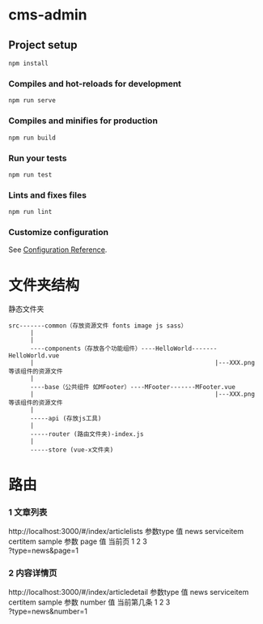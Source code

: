 # cms-admin

## Project setup
```
npm install
```

### Compiles and hot-reloads for development
```
npm run serve
```

### Compiles and minifies for production
```
npm run build
```

### Run your tests
```
npm run test
```

### Lints and fixes files
```
npm run lint
```

### Customize configuration
See [Configuration Reference](https://cli.vuejs.org/config/).

# 文件夹结构
静态文件夹
```
src-------common（存放资源文件 fonts image js sass）
      |
      |
      ----components（存放各个功能组件）----HelloWorld-------HelloWorld.vue 
      |                                                  |---XXX.png 等该组件的资源文件
      |
      ----base（公共组件 如MFooter）----MFooter-------MFooter.vue 
      |                                                  |---XXX.png 等该组件的资源文件
      |
      -----api (存放js工具)
      |
      -----router (路由文件夹)-index.js
      |
      -----store (vue-x文件夹)    
``` 

# 路由
### 1 文章列表  
http://localhost:3000/#/index/articlelists
参数type 值 news serviceitem  certitem sample
参数 page 值 当前页 1  2  3  
?type=news&page=1

### 2 内容详情页
http://localhost:3000/#/index/articledetail
参数type 值 news serviceitem  certitem sample
参数 number 值 当前第几条 1  2  3  
?type=news&number=1